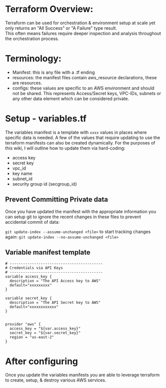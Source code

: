 # Terraform Overview:
Terraform can be used for orchestration & environment setup at scale yet only returns an "All Success" or "A Failure" type result.  
This often means failures require deeper inspection and analysis throughout the orchestration process. 

# Terminology:
* Manifest: this is any file with a .tf ending
* resources:  the manifest files contain aws_resource declarations, these are resources.
* configs:  these values are specific to an AWS environment and should not be shared.  This represents Access/Secret keys, VPC-IDs, subnets
 or any other data element which can be considered private.

# Setup - variables.tf
The variables manifest is a template with `xxxx` values in places where specific data is needed. A few of the values that require updating to use
the terraform manifests can also be created dynamically.  For the purposes of this wiki, I will outline how to update them via hard-coding:

* access key
* secret key
* vpc_id
* key name
* subnet_id
* security group id (secgroup_id)


## Prevent Committing Private data
Once you have updated the manifest with the appropriate information you can setup git to ignore the recent changes in these files to prevent accidental commit of data:

`git update-index --assume-unchanged <file>` 
to start tracking changes again:
`git update-index --no-assume-unchanged <file>`


## Variable manifest template
```
# ------------------------------------------
# Credentials via API Keys
# ------------------------------------------
variable access_key {
  description = "The API Access key to AWS"
  default="xxxxxxxxx"
}

variable secret_key {
  description = "The API Secret key to AWS"
  default="xxxxxxxxxxxx"
}


provider "aws" {
  access_key = "${var.access_key}"
  secret_key = "${var.secret_key}"
  region = "us-east-2"
}
```


# After configuring
Once you update the variables manifests you are able to leverage terraform to create, setup, & destroy various AWS services.
